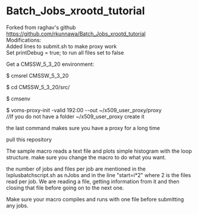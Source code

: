 # Batch_Jobs_xrootd_tutorial

Forked from raghav's github https://github.com/rkunnawa/Batch_Jobs_xrootd_tutorial  
Modifications:  
	Added lines to submit.sh to make proxy work  
	Set printDebug = true; to run all files set to false  
	
Get a CMSSW_5_3_20 environment:  
  
$ cmsrel CMSSW_5_3_20  

$ cd CMSSW_5_3_20/src/  
  
$ cmsenv  

$ voms-proxy-init -valid 192:00 --out ~/x509_user_proxy/proxy   
//If you do not have a folder ~/x509_user_proxy create it

the last command makes sure you have a proxy for a long time 

pull this repository

The sample macro reads a text file and plots simple histogram with the loop structure. make sure you change the macro to do what you want. 

the number of jobs and files per job are mentioned in the lxplusbatchscript.sh as nJobs and in the line "start=i*2" where 2 is the files read per job. We are reading a file, getting information from it and then closing that file before going on to the next one. 

Make sure your macro compiles and runs with one file before submitting any jobs. 

